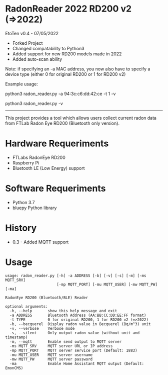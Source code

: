 # RadonReader 2022 RD200 v2 (=>2022)


EtoTen v0.4 - 07/05/2022
- Forked Project
- Changed compatability to Python3 
- Added support for new RD200 models made in 2022
- Added auto-scan ability 

Note: if specifying an -a MAC address, you now also have to specify a device type (either 0 for original RD200 or 1 for RD200 v2)

Example usage:

python3 radon_reader.py -a 94:3c:c6:dd:42:ce -t 1 -v

python3 radon_reader.py -v


------------

This project provides a tool which allows users collect current radon data from FTLab Radon Eye RD200 (Bluetooth only version).


# Hardware Requeriments
- FTLabs RadonEye RD200 
- Raspberry Pi 
- Bluetooth LE (Low Energy) support


# Software Requeriments
- Python 3.7
- bluepy Python library


# History
- 0.3 - Added MQTT support


# Usage
<pre><code>usage: radon_reader.py [-h] -a ADDRESS [-b] [-v] [-s] [-m] [-ms MQTT_SRV]
                       [-mp MQTT_PORT] [-mu MQTT_USER] [-mw MQTT_PW] [-ma]

RadonEye RD200 (Bluetooth/BLE) Reader

optional arguments:
  -h, --help       show this help message and exit
  -a ADDRESS       Bluetooth Address (AA:BB:CC:DD:EE:FF format)
  -t TYPE          0 for original RD200, 1 for RD200 v2 (=>2022)
  -b, --becquerel  Display radon value in Becquerel (Bq/m^3) unit
  -v, --verbose    Verbose mode
  -s, --silent     Only output radon value (without unit and timestamp)
  -m, --mqtt       Enable send output to MQTT server
  -ms MQTT_SRV     MQTT server URL or IP address
  -mp MQTT_PORT    MQTT server service port (Default: 1883)
  -mu MQTT_USER    MQTT server username
  -mw MQTT_PW      MQTT server password
  -ma              Enable Home Assistant MQTT output (Default: EmonCMS)</code></pre>
